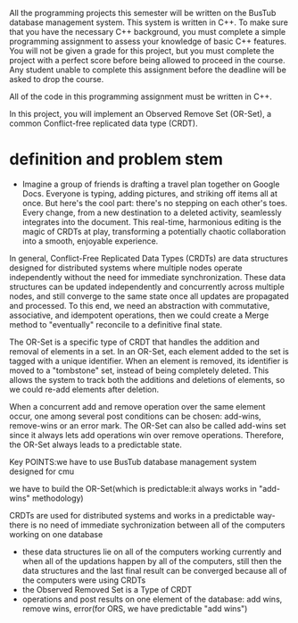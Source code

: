 All the programming projects this semester will be written on the BusTub database management system. This system is written in C++. To make sure that you have the necessary C++ background, you must complete a simple programming assignment to assess your knowledge of basic C++ features. You will not be given a grade for this project, but you must complete the project with a perfect score before being allowed to proceed in the course. Any student unable to complete this assignment before the deadline will be asked to drop the course.

All of the code in this programming assignment must be written in C++.

In this project, you will implement an Observed Remove Set (OR-Set), a common Conflict-free replicated data type (CRDT).

# definition and problem stem
- Imagine a group of friends is drafting a travel plan together on Google Docs. Everyone is typing, adding pictures, and striking off items all at once. But here's the cool part: there's no stepping on each other's toes. Every change, from a new destination to a deleted activity, seamlessly integrates into the document. This real-time, harmonious editing is the magic of CRDTs at play, transforming a potentially chaotic collaboration into a smooth, enjoyable experience.

In general, Conflict-Free Replicated Data Types (CRDTs) are data structures designed for distributed systems where multiple nodes operate independently without the need for immediate synchronization. These data structures can be updated independently and concurrently across multiple nodes, and still converge to the same state once all updates are propagated and processed. To this end, we need an abstraction with commutative, associative, and idempotent operations, then we could create a Merge method to "eventually" reconcile to a definitive final state.

The OR-Set is a specific type of CRDT that handles the addition and removal of elements in a set. In an OR-Set, each element added to the set is tagged with a unique identifier. When an element is removed, its identifier is moved to a "tombstone" set, instead of being completely deleted. This allows the system to track both the additions and deletions of elements, so we could re-add elements after deletion.

When a concurrent add and remove operation over the same element occur, one among several post conditions can be chosen: add-wins, remove-wins or an error mark. The OR-Set can also be called add-wins set since it always lets add operations win over remove operations. Therefore, the OR-Set always leads to a predictable state.

Key POINTS:we have to use BusTub database management system designed for cmu

we have to build the OR-Set(which is predictable:it always works in "add-wins" methodology)

CRDTs are used for distributed systems and works in a predictable way-there is no need of immediate sychronization between all of the computers working on one database

- these data structures lie on all of the computers working currently and when all of the updations happen by all of the computers, still then the data structures and the last final result can be converged because all of the computers were using CRDTs
- the Observed Removed Set is a Type of CRDT
- operations and post results on one element of the database: add wins, remove wins, error(for ORS, we have predictable "add wins")
